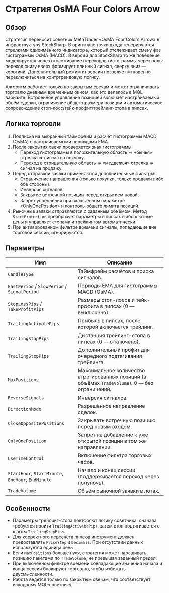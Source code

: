 # Стратегия OsMA Four Colors Arrow

## Обзор

Стратегия переносит советник MetaTrader «OsMA Four Colors Arrow» в инфраструктуру StockSharp. В оригинале точки входа генерируются стрелками одноимённого индикатора, который отслеживает смену фаз гистограммы OsMA (MACD). В версии для StockSharp то же поведение моделируется через отслеживание переходов гистограммы через ноль: переход снизу вверх формирует длинный сигнал, сверху вниз — короткий. Дополнительный режим инверсии позволяет мгновенно переключиться на контртрендовую логику.

Алгоритм работает только по закрытым свечам и может ограничивать торговлю дневным временным окном, как это делалось в MQL-варианте. Встроенное управление позицией включает настраиваемый объём сделки, ограничение общего размера позиции и автоматическое сопровождение стоп-лосс/тейк-профит/трейлинг-стопа в пипсах.

## Логика торговли

1. Подписка на выбранный таймфрейм и расчёт гистограммы MACD (OsMA) с настраиваемыми периодами EMA.
2. После закрытия свечи проверяется знак гистограммы:
   - Переход гистограммы в положительную область ⇒ «бычья» стрелка ⇒ сигнал на покупку.
   - Переход в отрицательную область ⇒ «медвежья» стрелка ⇒ сигнал на продажу.
3. Перед отправкой заявки применяются дополнительные фильтры:
   - Ограничение направления (только покупки, только продажи либо обе стороны).
   - Инверсия сигналов.
   - Закрытие встречной позиции перед открытием новой.
   - Запрет усреднения при включённом параметре «OnlyOnePosition» и контроль общего лимита позиций.
4. Рыночные заявки отправляются с заданным объёмом. Метод `StartProtection` преобразует параметры в пипсах в абсолютные цены и управляет стопами и трейлингом автоматически.
5. При активированном фильтре времени сигналы, попадающие вне торговой сессии, игнорируются.

## Параметры

| Имя | Описание |
| --- | -------- |
| `CandleType` | Таймфрейм расчётов и поиска сигналов. |
| `FastPeriod` / `SlowPeriod` / `SignalPeriod` | Периоды EMA для гистограммы MACD (OsMA). |
| `StopLossPips` / `TakeProfitPips` | Размеры стоп-лосса и тейк-профита в пипсах (0 — выключено). |
| `TrailingActivatePips` | Прибыль в пипсах, после которой включается трейлинг. |
| `TrailingStopPips` | Дистанция трейлинг-стопа в пипсах (0 — отключено). |
| `TrailingStepPips` | Дополнительный профит для очередного подтягивания трейлинга. |
| `MaxPositions` | Максимальное количество агрегированных позиций (в объёмах `TradeVolume`). 0 — без ограничений. |
| `ReverseSignals` | Инверсия сигналов. |
| `DirectionMode` | Разрешённое направление сделок. |
| `CloseOppositePositions` | Закрывать встречную позицию перед новым входом. |
| `OnlyOnePosition` | Запрет на добавление к уже открытой позиции в том же направлении. |
| `UseTimeControl` | Включение фильтра торговых часов. |
| `StartHour`, `StartMinute`, `EndHour`, `EndMinute` | Начало и конец сессии (поддерживается переход через полуночь). |
| `TradeVolume` | Объём рыночной заявки в лотах. |

## Особенности

- Параметры трейлинг-стопа повторяют логику советника: сначала требуется пройти `TrailingActivatePips`, затем стоп подтягивается с шагом `TrailingStepPips`.
- Для корректного пересчёта пипсов инструмент должен предоставлять `PriceStep` и `Decimals`. При отсутствии данных используется единица цены.
- Если `MaxPositions` больше нуля, стратегия может наращивать позицию пакетами по `TradeVolume`, не превышая заданный предел.
- При включённом фильтре времени совпадающие значения начала и конца сессии блокируют торговлю, чтобы избежать двусмысленности.
- Работа ведётся только по закрытым свечам, что соответствует исходному MQL-советнику.
